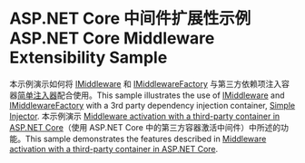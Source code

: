 # <a name="aspnet-core-middleware-extensibility-sample"></a><span data-ttu-id="8d03f-101">ASP.NET Core 中间件扩展性示例</span><span class="sxs-lookup"><span data-stu-id="8d03f-101">ASP.NET Core Middleware Extensibility Sample</span></span>

<span data-ttu-id="8d03f-102">本示例演示如何将 [IMiddleware](https://docs.microsoft.com/dotnet/api/microsoft.aspnetcore.http.imiddleware) 和 [IMiddlewareFactory](https://docs.microsoft.com/dotnet/api/microsoft.aspnetcore.http.imiddlewarefactory) 与第三方依赖项注入容器[简单注入器](https://simpleinjector.org)配合使用。</span><span class="sxs-lookup"><span data-stu-id="8d03f-102">This sample illustrates the use of [IMiddleware](https://docs.microsoft.com/dotnet/api/microsoft.aspnetcore.http.imiddleware) and [IMiddlewareFactory](https://docs.microsoft.com/dotnet/api/microsoft.aspnetcore.http.imiddlewarefactory) with a 3rd party dependency injection container, [Simple Injector](https://simpleinjector.org).</span></span> <span data-ttu-id="8d03f-103">本示例演示 [Middleware activation with a third-party container in ASP.NET Core](https://docs.microsoft.com/aspnet/core/fundamentals/middleware/extensibility-third-party-container)（使用 ASP.NET Core 中的第三方容器激活中间件）中所述的功能。</span><span class="sxs-lookup"><span data-stu-id="8d03f-103">This sample demonstrates the features described in [Middleware activation with a third-party container in ASP.NET Core](https://docs.microsoft.com/aspnet/core/fundamentals/middleware/extensibility-third-party-container).</span></span>
